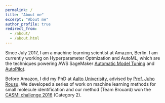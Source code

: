 ```yaml
---
permalink: /
title: "About me"
excerpt: "About me"
author_profile: true
redirect_from: 
  - /about/
  - /about.html
---
```


Since July 2017, I am a machine learning scientist at Amazon, Berlin. I am currently working on Hyperparameter Optmization and AutoML, which are the techniques powering AWS SageMaker [Automatic Model Tuning](https://docs.aws.amazon.com/sagemaker/latest/dg/automatic-model-tuning.html) and [AutoPilot](https://aws.amazon.com/sagemaker/autopilot/).

Before Amazon, I did my PhD at [Aalto Univerisity](https://www.aalto.fi/en/department-of-computer-science), advised by [Prof. Juho Rousu](https://people.aalto.fi/juho.rousu). We developed a series of work on machine learning methods for small molecule identification and our method (Team Brouard) won the [CASMI challenge 2016](http://www.casmi-contest.org/2016/results.shtml) (Category 2).